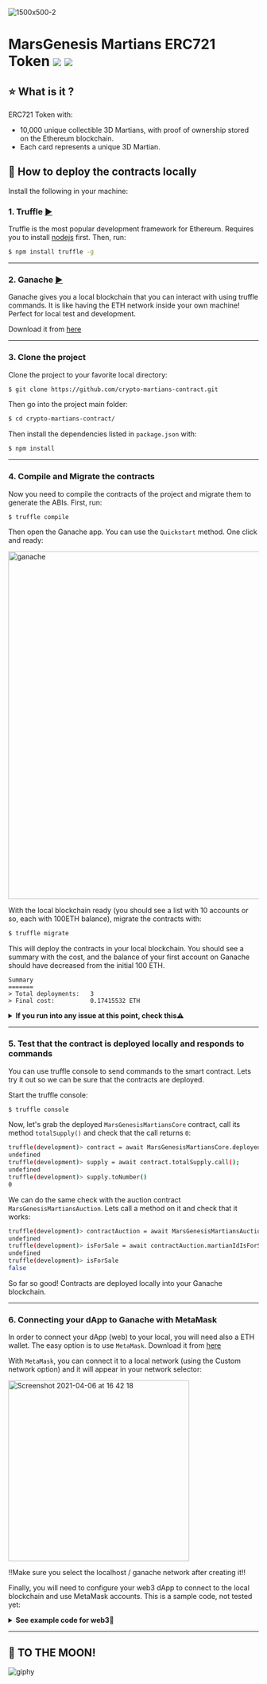 ![1500x500-2](https://user-images.githubusercontent.com/3911039/134815047-cc3f2ae5-283c-4d3a-8b16-711c1c3b1166.jpeg)

# MarsGenesis Martians ERC721 Token <img src="https://img.shields.io/badge/Solidity-0.8.0-green" /> <img src="https://img.shields.io/badge/Last Update-Sept'2021-yellow" /> 

## ⭐️ What is it ?
ERC721 Token with:
- 10,000 unique collectible 3D Martians, with proof of ownership stored on the Ethereum blockchain.
- Each card represents a unique 3D Martian.

## 👾 How to deploy the contracts locally
Install the following in your machine:

### 1. Truffle [▶️](https://www.trufflesuite.com)
Truffle is the most popular development framework for Ethereum. 
Requires you to install [nodejs](https://nodejs.org/en/) first. 
Then, run:

```sh
$ npm install truffle -g
```
--- 

### 2. Ganache [▶️](https://www.trufflesuite.com/ganache)

Ganache gives you a local blockchain that you can interact with using truffle commands. It is like having the ETH network inside your own machine! Perfect for local test and development.

Download it from [here](https://www.trufflesuite.com/ganache)

---

### 3. Clone the project
Clone the project to your favorite local directory:

```sh
$ git clone https://github.com/crypto-martians-contract.git
```

Then go into the project main folder:

```sh
$ cd crypto-martians-contract/
```

Then install the dependencies listed in `package.json` with:

```sh
$ npm install
```
---

### 4. Compile and Migrate the contracts
Now you need to compile the contracts of the project and migrate them to generate the ABIs. First, run:

```sh
$ truffle compile
```

Then open the Ganache app. You can use the `Quickstart` method. One click and ready:

<img align="center" width="700" alt="ganache" src="https://user-images.githubusercontent.com/3911039/113735040-c322f700-96f3-11eb-8583-b964fbf1ee0a.png">

With the local blockchain ready (you should see a list with 10 accounts or so, each with 100ETH balance), migrate the contracts with:

```sh
$ truffle migrate
```

This will deploy the contracts in your local blockchain. You should see a summary with the cost, and the balance of your first account on Ganache should have decreased from the initial 100 ETH.

```console
Summary
=======
> Total deployments:   3
> Final cost:          0.17415532 ETH
```

<details><summary><b>If you run into any issue at this point, check this⚠️</b></summary>
In the `truffle-config.js` configuration file we specify the network details for development. This details should match your Ganache network details. Double check them and update the accordingly
    
```json
module.exports = {
  networks: {
    development: {
    host: "127.0.0.1",     
    port: 7545,            
    network_id: "*",
    gas: 12000000
    }
  }
}
```
</details>

---

### 5. Test that the contract is deployed locally and responds to commands
You can use truffle console to send commands to the smart contract. Lets try it out so we can be sure that the contracts are deployed.

Start the truffle console:

```sh
$ truffle console
```

Now, let's grab the deployed `MarsGenesisMartiansCore` contract, call its method `totalSupply()` and check that the call returns `0`:

```sh
truffle(development)> contract = await MarsGenesisMartiansCore.deployed();
undefined
truffle(development)> supply = await contract.totalSupply.call();
undefined
truffle(development)> supply.toNumber()
0
```

We can do the same check with the auction contract `MarsGenesisMartiansAuction`. Lets call a method on it and check that it works:

```sh
truffle(development)> contractAuction = await MarsGenesisMartiansAuction.deployed();
undefined
truffle(development)> isForSale = await contractAuction.martianIdIsForSale.call(0)
undefined
truffle(development)> isForSale
false
```

So far so good! Contracts are deployed locally into your Ganache blockchain.

---

### 6. Connecting your dApp to Ganache with MetaMask

In order to connect your dApp (web) to your local, you will need also a ETH wallet. The easy option is to use `MetaMask`. Download it from [here](https://metamask.io/)

With `MetaMask`, you can connect it to a local network (using the Custom network option) and it will appear in your network selector:

<img width="364" alt="Screenshot 2021-04-06 at 16 42 18" src="https://user-images.githubusercontent.com/3911039/113739059-590c5100-96f7-11eb-8241-f60d7c0e71ab.png">

‼️Make sure you select the localhost / ganache network after creating it‼️

Finally, you will need to configure your web3 dApp to connect to the local blockchain and use MetaMask accounts. This is a sample code, not tested yet:

<details><summary><b>See example code for web3📝</b></summary>
    
```javascript
App = {
loading: false,
contracts: {},
load: async () => {
  await App.loadWeb3();
  await App.loadAccount();
  await App.loadContract();
  await App.render();
},
loadWeb3: async () => {
  if (typeof web3 !== "undefined") {
    App.web3Provider = web3.currentProvider;
    web3 = new Web3(web3.currentProvider);
  } else {
    window.alert("Please connect to Metamask.");
  }
if (window.ethereum) {
  window.web3 = new Web3(ethereum);
  try {
    await ethereum.enable();
    web3.eth.sendTransaction({});
  } catch (error) {}
} else if (window.web3) {
  App.web3Provider = web3.currentProvider;
  window.web3 = new Web3(web3.currentProvider);
  web3.eth.sendTransaction({});
} else {
  console.log("Non-Ethereum browser detected. You should consider   trying MetaMask!");
}
},
loadAccount: async () => {
  // Set the current blockchain account
  App.account = web3.eth.accounts[0];
},
loadContract: async () => {
  // THIS PART WILL DIFFER FOR YOUR PROJECT
  const counter = await $.getJSON("Counter.json");
  App.contracts.counter = TruffleContract(counter);
  App.contracts.counter.setProvider(App.web3Provider);
  App.counter = await App.contracts.counter.deployed();
},
render: async () => {
  if (App.loading) {
    return;
  }
  $("#account").html(App.account);
  await App.AddTransaction();
},
};
$(() => {
  $(window).load(() => {
    App.load();
  });
});
```

</details>

---

## 🚀 TO THE MOON!

![giphy](https://user-images.githubusercontent.com/3911039/113741816-ee104980-96f9-11eb-9eb7-666ffcfad451.gif)



